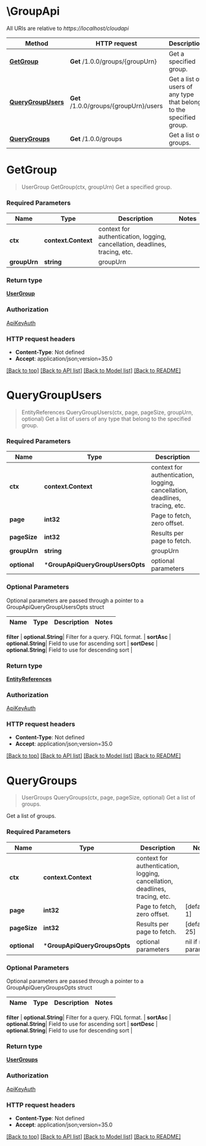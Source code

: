 # \GroupApi

All URIs are relative to *https://localhost/cloudapi*

Method | HTTP request | Description
------------- | ------------- | -------------
[**GetGroup**](GroupApi.md#GetGroup) | **Get** /1.0.0/groups/{groupUrn} | Get a specified group.
[**QueryGroupUsers**](GroupApi.md#QueryGroupUsers) | **Get** /1.0.0/groups/{groupUrn}/users | Get a list of users of any type that belong to the specified group.
[**QueryGroups**](GroupApi.md#QueryGroups) | **Get** /1.0.0/groups | Get a list of groups.


# **GetGroup**
> UserGroup GetGroup(ctx, groupUrn)
Get a specified group.

### Required Parameters

Name | Type | Description  | Notes
------------- | ------------- | ------------- | -------------
 **ctx** | **context.Context** | context for authentication, logging, cancellation, deadlines, tracing, etc.
  **groupUrn** | **string**| groupUrn | 

### Return type

[**UserGroup**](UserGroup.md)

### Authorization

[ApiKeyAuth](../README.md#ApiKeyAuth)

### HTTP request headers

 - **Content-Type**: Not defined
 - **Accept**: application/json;version=35.0

[[Back to top]](#) [[Back to API list]](../README.md#documentation-for-api-endpoints) [[Back to Model list]](../README.md#documentation-for-models) [[Back to README]](../README.md)

# **QueryGroupUsers**
> EntityReferences QueryGroupUsers(ctx, page, pageSize, groupUrn, optional)
Get a list of users of any type that belong to the specified group.

### Required Parameters

Name | Type | Description  | Notes
------------- | ------------- | ------------- | -------------
 **ctx** | **context.Context** | context for authentication, logging, cancellation, deadlines, tracing, etc.
  **page** | **int32**| Page to fetch, zero offset. | [default to 1]
  **pageSize** | **int32**| Results per page to fetch. | [default to 25]
  **groupUrn** | **string**| groupUrn | 
 **optional** | ***GroupApiQueryGroupUsersOpts** | optional parameters | nil if no parameters

### Optional Parameters
Optional parameters are passed through a pointer to a GroupApiQueryGroupUsersOpts struct

Name | Type | Description  | Notes
------------- | ------------- | ------------- | -------------



 **filter** | **optional.String**| Filter for a query.  FIQL format. | 
 **sortAsc** | **optional.String**| Field to use for ascending sort | 
 **sortDesc** | **optional.String**| Field to use for descending sort | 

### Return type

[**EntityReferences**](EntityReferences.md)

### Authorization

[ApiKeyAuth](../README.md#ApiKeyAuth)

### HTTP request headers

 - **Content-Type**: Not defined
 - **Accept**: application/json;version=35.0

[[Back to top]](#) [[Back to API list]](../README.md#documentation-for-api-endpoints) [[Back to Model list]](../README.md#documentation-for-models) [[Back to README]](../README.md)

# **QueryGroups**
> UserGroups QueryGroups(ctx, page, pageSize, optional)
Get a list of groups.

Get a list of groups. 

### Required Parameters

Name | Type | Description  | Notes
------------- | ------------- | ------------- | -------------
 **ctx** | **context.Context** | context for authentication, logging, cancellation, deadlines, tracing, etc.
  **page** | **int32**| Page to fetch, zero offset. | [default to 1]
  **pageSize** | **int32**| Results per page to fetch. | [default to 25]
 **optional** | ***GroupApiQueryGroupsOpts** | optional parameters | nil if no parameters

### Optional Parameters
Optional parameters are passed through a pointer to a GroupApiQueryGroupsOpts struct

Name | Type | Description  | Notes
------------- | ------------- | ------------- | -------------


 **filter** | **optional.String**| Filter for a query.  FIQL format. | 
 **sortAsc** | **optional.String**| Field to use for ascending sort | 
 **sortDesc** | **optional.String**| Field to use for descending sort | 

### Return type

[**UserGroups**](UserGroups.md)

### Authorization

[ApiKeyAuth](../README.md#ApiKeyAuth)

### HTTP request headers

 - **Content-Type**: Not defined
 - **Accept**: application/json;version=35.0

[[Back to top]](#) [[Back to API list]](../README.md#documentation-for-api-endpoints) [[Back to Model list]](../README.md#documentation-for-models) [[Back to README]](../README.md)

